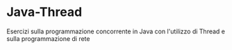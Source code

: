 # Java-Thread
 Esercizi sulla programmazione concorrente in Java con l'utilizzo di Thread e sulla programmazione di rete
